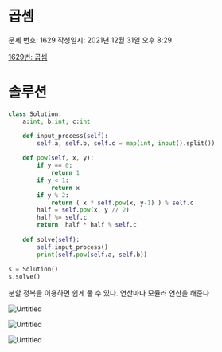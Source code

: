 # 곱셈

문제 번호: 1629
작성일시: 2021년 12월 31일 오후 8:29

[1629번: 곱셈](https://www.acmicpc.net/problem/1629)

# 솔루션

```python
class Solution:
    a:int; b:int; c:int

    def input_process(self):
        self.a, self.b, self.c = map(int, input().split())
    
    def pow(self, x, y):
        if y == 0:
            return 1
        if y < 1:
            return x
        if y % 2:
            return ( x * self.pow(x, y-1) ) % self.c
        half = self.pow(x, y // 2)
        half %= self.c
        return  half * half % self.c
    
    def solve(self):
        self.input_process()
        print(self.pow(self.a, self.b))
    
s = Solution()
s.solve()
```

분할 정복을 이용하면 쉽게 풀 수 있다. 연산마다 모듈러 연산을 해준다

![Untitled](%E1%84%80%E1%85%A9%E1%86%B8%E1%84%89%E1%85%A6%E1%86%B7%20912e857af1284f5a92b1f4dc5b49cc0b/Untitled.png)

![Untitled](%E1%84%80%E1%85%A9%E1%86%B8%E1%84%89%E1%85%A6%E1%86%B7%20912e857af1284f5a92b1f4dc5b49cc0b/Untitled%201.png)

![Untitled](%E1%84%80%E1%85%A9%E1%86%B8%E1%84%89%E1%85%A6%E1%86%B7%20912e857af1284f5a92b1f4dc5b49cc0b/Untitled%202.png)